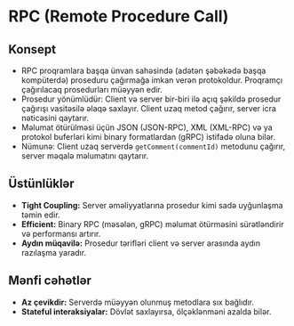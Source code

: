 # RPC (Remote Procedure Call)

## Konsept

- RPC proqramlara başqa ünvan sahəsində (adətən şəbəkədə başqa kompüterdə) proseduru çağırmağa imkan verən protokoldur. Proqramçı çağırılacaq prosedurları müəyyən edir.
- Prosedur yönümlüdür: Client və server bir-biri ilə açıq şəkildə prosedur çağırışı vasitəsilə əlaqə saxlayır. Client uzaq metod çağırır, server icra nəticəsini qaytarır.
- Məlumat ötürülməsi üçün JSON (JSON-RPC), XML (XML-RPC) və ya protokol buferləri kimi binary formatlardan (gRPC) istifadə oluna bilər.
- Nümunə: Client uzaq serverdə `getComment(commentId)` metodunu çağırır, server məqalə məlumatını qaytarır.

## Üstünlüklər

- **Tight Coupling:** Server əməliyyatlarına prosedur kimi sadə uyğunlaşma təmin edir.
- **Efficient:** Binary RPC (məsələn, gRPC) məlumat ötürməsini sürətləndirir və performansı artırır.
- **Aydın müqavilə:** Prosedur tərifləri client və server arasında aydın razılaşma yaradır.

## Mənfi cəhətlər

- **Az çevikdir:** Serverdə müəyyən olunmuş metodlara sıx bağlıdır.
- **Stateful interaksiyalar:** Dövlət saxlayırsa, ölçəklənməni azalda bilər.
